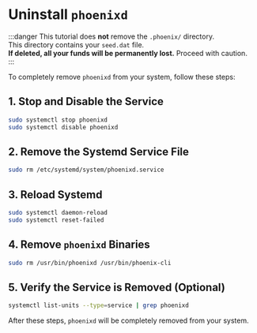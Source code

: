 # Uninstall `phoenixd`  

:::danger
This tutorial does **not** remove the `.phoenix/` directory.  
This directory contains your `seed.dat` file.  
**If deleted, all your funds will be permanently lost.** Proceed with caution.  
:::


To completely remove `phoenixd` from your system, follow these steps:  

## 1. Stop and Disable the Service  

```sh
sudo systemctl stop phoenixd
sudo systemctl disable phoenixd
```

## 2. Remove the Systemd Service File

```sh
sudo rm /etc/systemd/system/phoenixd.service
```

## 3. Reload Systemd

```sh
sudo systemctl daemon-reload
sudo systemctl reset-failed
```

## 4. Remove `phoenixd` Binaries

```sh
sudo rm /usr/bin/phoenixd /usr/bin/phoenix-cli
```

## 5. Verify the Service is Removed (Optional)

```sh
systemctl list-units --type=service | grep phoenixd
```

After these steps, `phoenixd` will be completely removed from your system.
